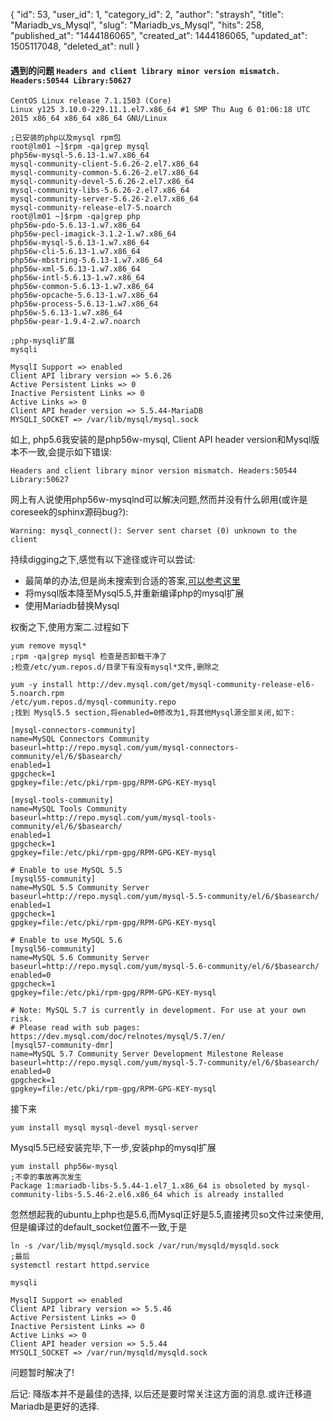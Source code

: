 {
    "id": 53,
    "user_id": 1,
    "category_id": 2,
    "author": "straysh",
    "title": "Mariadb_vs_Mysql",
    "slug": "Mariadb_vs_Mysql",
    "hits": 258,
    "published_at": "1444186065",
    "created_at": 1444186065,
    "updated_at": 1505117048,
    "deleted_at": null
}
#### 遇到的问题 `Headers and client library minor version mismatch. Headers:50544 Library:50627`
```
CentOS Linux release 7.1.1503 (Core)
Linux y125 3.10.0-229.11.1.el7.x86_64 #1 SMP Thu Aug 6 01:06:18 UTC 2015 x86_64 x86_64 x86_64 GNU/Linux

;已安装的php以及mysql rpm包
root@lm01 ~]$rpm -qa|grep mysql
php56w-mysql-5.6.13-1.w7.x86_64
mysql-community-client-5.6.26-2.el7.x86_64
mysql-community-common-5.6.26-2.el7.x86_64
mysql-community-devel-5.6.26-2.el7.x86_64
mysql-community-libs-5.6.26-2.el7.x86_64
mysql-community-server-5.6.26-2.el7.x86_64
mysql-community-release-el7-5.noarch
root@lm01 ~]$rpm -qa|grep php
php56w-pdo-5.6.13-1.w7.x86_64
php56w-pecl-imagick-3.1.2-1.w7.x86_64
php56w-mysql-5.6.13-1.w7.x86_64
php56w-cli-5.6.13-1.w7.x86_64
php56w-mbstring-5.6.13-1.w7.x86_64
php56w-xml-5.6.13-1.w7.x86_64
php56w-intl-5.6.13-1.w7.x86_64
php56w-common-5.6.13-1.w7.x86_64
php56w-opcache-5.6.13-1.w7.x86_64
php56w-process-5.6.13-1.w7.x86_64
php56w-5.6.13-1.w7.x86_64
php56w-pear-1.9.4-2.w7.noarch

;php-mysqli扩展
mysqli

MysqlI Support => enabled
Client API library version => 5.6.26
Active Persistent Links => 0
Inactive Persistent Links => 0
Active Links => 0
Client API header version => 5.5.44-MariaDB
MYSQLI_SOCKET => /var/lib/mysql/mysql.sock
```

如上, php5.6我安装的是php56w-mysql, Client API header version和Mysql版本不一致,会提示如下错误:
```
Headers and client library minor version mismatch. Headers:50544 Library:50627
```

网上有人说使用php56w-mysqlnd可以解决问题,然而并没有什么卵用(或许是coreseek的sphinx源码bug?):
```
Warning: mysql_connect(): Server sent charset (0) unknown to the client

```

持续digging之下,感觉有以下途径或许可以尝试:
* 最简单的办法,但是尚未搜索到合适的答案,[可以参考这里](https://mariadb.com/kb/en/mariadb/installation-issues-with-php5/)
* 将mysql版本降至Mysql5.5,并重新编译php的mysql扩展
* 使用Mariadb替换Mysql

权衡之下,使用方案二.过程如下
```
yum remove mysql*
;rpm -qa|grep mysql 检查是否卸载干净了
;检查/etc/yum.repos.d/目录下有没有mysql*文件,删除之

yum -y install http://dev.mysql.com/get/mysql-community-release-el6-5.noarch.rpm
/etc/yum.repos.d/mysql-community.repo
;找到 Mysql5.5 section,将enabled=0修改为1,将其他Mysql源全部关闭,如下:

```

```
[mysql-connectors-community]
name=MySQL Connectors Community
baseurl=http://repo.mysql.com/yum/mysql-connectors-community/el/6/$basearch/
enabled=1
gpgcheck=1
gpgkey=file:/etc/pki/rpm-gpg/RPM-GPG-KEY-mysql

[mysql-tools-community]
name=MySQL Tools Community
baseurl=http://repo.mysql.com/yum/mysql-tools-community/el/6/$basearch/
enabled=1
gpgcheck=1
gpgkey=file:/etc/pki/rpm-gpg/RPM-GPG-KEY-mysql

# Enable to use MySQL 5.5
[mysql55-community]
name=MySQL 5.5 Community Server
baseurl=http://repo.mysql.com/yum/mysql-5.5-community/el/6/$basearch/
enabled=1
gpgcheck=1
gpgkey=file:/etc/pki/rpm-gpg/RPM-GPG-KEY-mysql

# Enable to use MySQL 5.6
[mysql56-community]
name=MySQL 5.6 Community Server
baseurl=http://repo.mysql.com/yum/mysql-5.6-community/el/6/$basearch/
enabled=0
gpgcheck=1
gpgkey=file:/etc/pki/rpm-gpg/RPM-GPG-KEY-mysql

# Note: MySQL 5.7 is currently in development. For use at your own risk.
# Please read with sub pages: https://dev.mysql.com/doc/relnotes/mysql/5.7/en/
[mysql57-community-dmr]
name=MySQL 5.7 Community Server Development Milestone Release
baseurl=http://repo.mysql.com/yum/mysql-5.7-community/el/6/$basearch/
enabled=0
gpgcheck=1
gpgkey=file:/etc/pki/rpm-gpg/RPM-GPG-KEY-mysql
```

接下来
```
yum install mysql mysql-devel mysql-server
```

Mysql5.5已经安装完毕,下一步,安装php的mysql扩展
```
yum install php56w-mysql
;不幸的事故再次发生
Package 1:mariadb-libs-5.5.44-1.el7_1.x86_64 is obsoleted by mysql-community-libs-5.5.46-2.el6.x86_64 which is already installed
```

忽然想起我的ubuntu上php也是5.6,而Mysql正好是5.5,直接拷贝so文件过来使用,但是编译过的default_socket位置不一致,于是
```
ln -s /var/lib/mysql/mysqld.sock /var/run/mysqld/mysqld.sock
;最后
systemctl restart httpd.service

mysqli

MysqlI Support => enabled
Client API library version => 5.5.46
Active Persistent Links => 0
Inactive Persistent Links => 0
Active Links => 0
Client API header version => 5.5.44
MYSQLI_SOCKET => /var/run/mysqld/mysqld.sock
```

问题暂时解决了!

后记: 降版本并不是最佳的选择, 以后还是要时常关注这方面的消息.或许迁移道Mariadb是更好的选择.